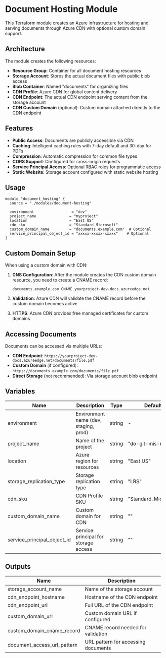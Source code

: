 # Document Hosting Module

This Terraform module creates an Azure infrastructure for hosting and serving documents through Azure CDN with optional custom domain support.

## Architecture

The module creates the following resources:
- **Resource Group**: Container for all document hosting resources
- **Storage Account**: Stores the actual document files with public blob access
- **Blob Container**: Named "documents" for organizing files
- **CDN Profile**: Azure CDN for global content delivery
- **CDN Endpoint**: The actual CDN endpoint serving content from the storage account
- **CDN Custom Domain** (optional): Custom domain attached directly to the CDN endpoint

## Features

- **Public Access**: Documents are publicly accessible via CDN
- **Caching**: Intelligent caching rules with 7-day default and 30-day for PDFs
- **Compression**: Automatic compression for common file types
- **CORS Support**: Configured for cross-origin requests
- **Service Principal Access**: Optional RBAC roles for programmatic access
- **Static Website**: Storage account configured with static website hosting

## Usage

```hcl
module "document_hosting" {
  source = "./modules/document-hosting"

  environment                 = "dev"
  project_name               = "myproject"
  location                   = "East US"
  cdn_sku                    = "Standard_Microsoft"
  custom_domain_name         = "documents.example.com"  # Optional
  service_principal_object_id = "xxxxx-xxxxx-xxxxx"    # Optional
}
```

## Custom Domain Setup

When using a custom domain with CDN:

1. **DNS Configuration**: After the module creates the CDN custom domain resource, you need to create a CNAME record:
   ```
   documents.example.com CNAME yourproject-dev-docs.azureedge.net
   ```

2. **Validation**: Azure CDN will validate the CNAME record before the custom domain becomes active

3. **HTTPS**: Azure CDN provides free managed certificates for custom domains

## Accessing Documents

Documents can be accessed via multiple URLs:

- **CDN Endpoint**: `https://yourproject-dev-docs.azureedge.net/documents/file.pdf`
- **Custom Domain** (if configured): `https://documents.example.com/documents/file.pdf`
- **Direct Storage** (not recommended): Via storage account blob endpoint

## Variables

| Name | Description | Type | Default |
|------|-------------|------|---------|
| environment | Environment name (dev, staging, prod) | string | - |
| project_name | Name of the project | string | "do-git-mis-next" |
| location | Azure region for resources | string | "East US" |
| storage_replication_type | Storage replication type | string | "LRS" |
| cdn_sku | CDN Profile SKU | string | "Standard_Microsoft" |
| custom_domain_name | Custom domain for CDN | string | "" |
| service_principal_object_id | Service principal for storage access | string | "" |

## Outputs

| Name | Description |
|------|-------------|
| storage_account_name | Name of the storage account |
| cdn_endpoint_hostname | Hostname of the CDN endpoint |
| cdn_endpoint_url | Full URL of the CDN endpoint |
| custom_domain_url | Custom domain URL if configured |
| custom_domain_cname_record | CNAME record needed for validation |
| document_access_url_pattern | URL pattern for accessing documents |

